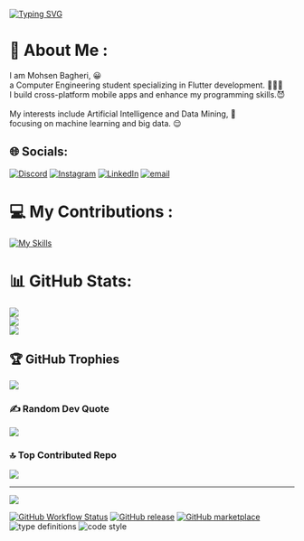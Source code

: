 [![Typing SVG](https://readme-typing-svg.demolab.com?font=Fira+Code&weight=600&duration=3000&pause=2000&color=16F742&multiline=true&width=435&height=90&lines=Welcome+to+My+Page;I'm+Mohsen+Bagheri;I'm+Kotlin+Developer+)](https://git.io/typing-svg)


# 💫 About Me :
I am Mohsen Bagheri, 😀<br>a Computer Engineering student specializing in Flutter development. 🧑🏻‍💻<br>I build cross-platform mobile apps and enhance my programming skills.😈<br><br>My interests include Artificial Intelligence and Data Mining, 🤖<br>focusing on machine learning and big data. 😌<br>


## 🌐 Socials:
[![Discord](https://img.shields.io/badge/Discord-%237289DA.svg?logo=discord&logoColor=white)](https://discord.gg/TheRoot_Directory) [![Instagram](https://img.shields.io/badge/Instagram-%23E4405F.svg?logo=Instagram&logoColor=white)](https://instagram.com/theroot_directory) [![LinkedIn](https://img.shields.io/badge/LinkedIn-%230077B5.svg?logo=linkedin&logoColor=white)](https://linkedin.com/in/TheRootDirectory) [![email](https://img.shields.io/badge/Email-D14836?logo=gmail&logoColor=white)](mailto:TheRoot_Directory@outlook.com) 


# 💻 My Contributions :
[![My Skills](https://skillicons.dev/icons?i=c,cpp,swift,dart,flutter,gradle,github,git,gitlab,py,kotlin,androidstudio)](https://skillicons.dev)


# 📊 GitHub Stats:
![](https://github-readme-stats.vercel.app/api?username=TheRootDirectory025&theme=blue-green&hide_border=false&include_all_commits=true&count_private=false)<br/>
![](https://nirzak-streak-stats.vercel.app/?user=TheRootDirectory025&theme=blue-green&hide_border=false)<br/>
![](https://github-readme-stats.vercel.app/api/top-langs/?username=TheRootDirectory025&theme=blue-green&hide_border=false&include_all_commits=true&count_private=false&layout=compact)

## 🏆 GitHub Trophies
![](https://github-profile-trophy.vercel.app/?username=TheRootDirectory025&theme=radical&no-frame=false&no-bg=false&margin-w=4)

### ✍️ Random Dev Quote
![](https://quotes-github-readme.vercel.app/api?type=horizontal&theme=radical)

### 🔝 Top Contributed Repo
![](https://github-contributor-stats.vercel.app/api?username=TheRootDirectory025&limit=5&theme=blue-green&combine_all_yearly_contributions=true)

---
[![](https://visitcount.itsvg.in/api?id=TheRootDirectory025&icon=10&color=13)](https://visitcount.itsvg.in)

[![GitHub Workflow Status](https://img.shields.io/github/actions/workflow/status/platane/platane/main.yml?label=action&style=flat-square)](https://github.com/Platane/Platane/actions/workflows/main.yml)
[![GitHub release](https://img.shields.io/github/release/platane/snk.svg?style=flat-square)](https://github.com/platane/snk/releases/latest)
[![GitHub marketplace](https://img.shields.io/badge/marketplace-snake-blue?logo=github&style=flat-square)](https://github.com/marketplace/actions/generate-snake-game-from-github-contribution-grid)
![type definitions](https://img.shields.io/npm/types/typescript?style=flat-square)
![code style](https://img.shields.io/badge/code_style-prettier-ff69b4.svg?style=flat-square)



<!-- Proudly created with GPRM ( https://gprm.itsvg.in ) -->
